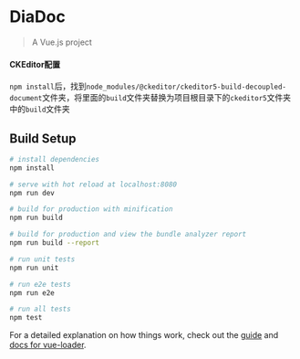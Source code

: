 # DiaDoc

> A Vue.js project

#### CKEditor配置

`npm install`后，找到`node_modules/@ckeditor/ckeditor5-build-decoupled-document`文件夹，将里面的`build`文件夹替换为项目根目录下的`ckeditor5`文件夹中的`build`文件夹

## Build Setup

``` bash
# install dependencies
npm install

# serve with hot reload at localhost:8080
npm run dev

# build for production with minification
npm run build

# build for production and view the bundle analyzer report
npm run build --report

# run unit tests
npm run unit

# run e2e tests
npm run e2e

# run all tests
npm test
```

For a detailed explanation on how things work, check out the [guide](http://vuejs-templates.github.io/webpack/) and [docs for vue-loader](http://vuejs.github.io/vue-loader).
